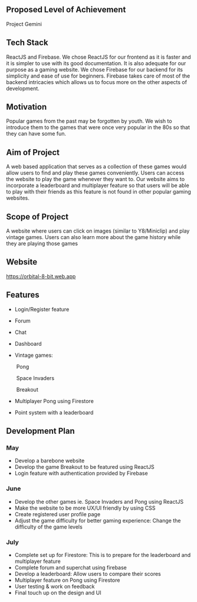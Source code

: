 ## Proposed Level of Achievement
Project Gemini

## Tech Stack

ReactJS and Firebase. We chose ReactJS for our frontend as it is faster and it is simpler to use with its good documentation. It is also adequate for our purpose as a gaming website. We chose Firebase for our backend for its simplicity and ease of use for beginners. Firebase takes care of most of the backend intricacies which allows us to focus more on the other aspects of development.

## Motivation
Popular games from the past may be forgotten by youth. We wish to introduce them to the games that were once very popular in the 80s so that they can have some fun.

## Aim of Project
A web based application that serves as a collection of these games would allow users to find and play these games conveniently. Users can access the website to play the game whenever they want to. Our website aims to incorporate a leaderboard and multiplayer feature so that users will be able to play with their friends as this feature is not found in other popular gaming websites.

## Scope of Project

A website where users can click on images (similar to Y8/Miniclip) and play vintage games. Users can also learn more about the game history while they are playing those games

## Website

https://orbital-8-bit.web.app

## Features

* Login/Register feature

* Forum

* Chat

* Dashboard

* Vintage games:

     ​	Pong

     ​	Space Invaders

     ​	Breakout

* Multiplayer Pong using Firestore

* Point system with a leaderboard

## Development Plan

### May

* Develop a barebone website
* Develop the game Breakout to be featured using ReactJS
* Login feature with authentication provided by Firebase

### June

* Develop the other games ie. Space Invaders and Pong using ReactJS
* Make the website to be more UX/UI friendly by using CSS
* Create registered user profile page
* Adjust the game difficulty for better gaming experience: Change the difficulty of the game levels

### July

* Complete set up for Firestore: This is to prepare for the leaderboard and multiplayer feature
* Complete forum and superchat using firebase
* Develop a leaderboard: Allow users to compare their scores
* Multiplayer feature on Pong using Firestore
* User testing & work on feedback
* Final touch up on the design and UI